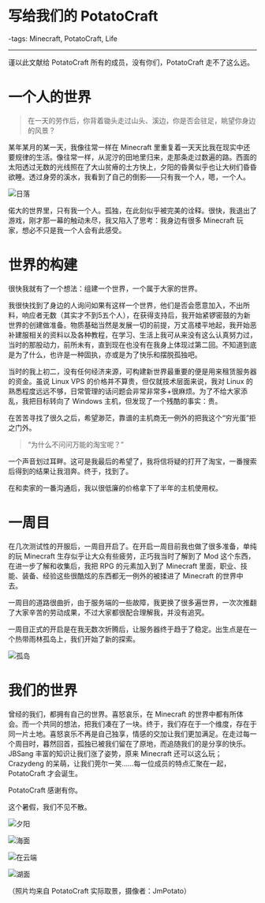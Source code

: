 # 写给我们的 PotatoCraft

-tags: Minecraft, PotatoCraft, Life

---- 

谨以此文献给 PotatoCraft 所有的成员，没有你们，PotatoCraft 走不了这么远。

# 一个人的世界

> 在一天的劳作后，你背着锄头走过山头、溪边，你是否会驻足，眺望你身边的风景？

某年某月的某一天，我像往常一样在 Minecraft 里重复着一天天比我在现实中还要规律的生活。像往常一样，从泥泞的田地里归来，走那条走过数遍的路。西面的太阳透过无数的光线照在了大山贫瘠的土方快上，夕阳的昏黄似乎也让大树们昏昏欲睡。透过身旁的溪水，我看到了自己的倒影——只有我一个人，嗯，一个人。

![日落](http://i.v2ex.co/D0cH63DE.jpeg "日落")

偌大的世界里，只有我一个人。孤独，在此刻似乎被完美的诠释。很快，我退出了游戏，刚才那一幕的触动未尽，我又陷入了思考：我身边有很多 Minecraft 玩家，想必不只是我一个人会有此感受。

# 世界的构建

很快我就有了一个想法：组建一个世界，一个属于大家的世界。

我很快找到了身边的人询问如果有这样一个世界，他们是否会愿意加入，不出所料，响应者无数（其实才不到5五个人），在获得支持后，我开始紧锣密鼓的为新世界的创建做准备。物质基础当然是发展一切的前提，万丈高楼平地起，我开始恶补建服相关的资料以及各种教程，在学习、生活上我可从来没有这么认真努力过，当时的那股动力，前所未有，直到现在也没有在我身上体现过第二回。不知道到底是为了什么，也许是一种固执，亦或是为了快乐和摆脱孤独吧。

当时的我上初二，没有任何经济来源，可构建新世界最重要的便是用来租赁服务器的资金。虽说 Linux VPS 的价格并不算贵，但仅就技术层面来说，我对 Linux 的熟悉程度远远不够，日常管理的话问题会非常非常多+很麻烦。为了不给大家添乱，我把目标转向了 Windows 主机，但发现了一个残酷的事实：贵。

在苦苦寻找了很久之后，希望渺茫，靠谱的主机商无一例外的把我这个“穷光蛋”拒之门外。

> “为什么不问问万能的淘宝呢？”

一个声音划过耳畔。这可是我最后的希望了，我将信将疑的打开了淘宝，一番搜索后得到的结果让我泪奔。终于，找到了。

在和卖家的一番沟通后，我以很低廉的价格拿下了半年的主机使用权。

# 一周目

在几次测试性的开服后，一周目开启了。在开启一周目前我也做了很多准备，单纯的玩 Minecraft 生存似乎让大众有些疲劳，正巧我当时了解到了 Mod 这个东西，在进一步了解和收集后，我把 RPG 的元素加入到了 Minecraft 里面，职业、技能、装备、经验这些很酷炫的东西都无一例外的被揉进了 Minecraft 的世界中去。

一周目的道路很曲折，由于服务端的一些故障，我更换了很多遍世界，一次次推翻了大家辛苦的劳动成果，不过大家都很配合理解我，并没有追究。

一周目正式的开启是在我无数次折腾后，让服务器终于趋于了稳定。出生点是在一个热带雨林孤岛上，我们开始了新的探索。

![](http://i.v2ex.co/g7zPra3w.png "孤岛")

# 我们的世界

曾经的我们，都拥有自己的世界。喜怒哀乐，在 Minecraft 的世界中都有所体会。而一个共同的想法，把我们凑在了一块。终于，我们存在于一个维度，存在于同一片土地。喜怒哀乐不再是自己独享，情感的交加让我们更加满足。在走过每一个周目时，暮然回首，孤独已被我们留在了原地，而追随我们的是分享的快乐。JBSang 丰富的知识让我们涨了姿势，原来 Minecraft 还可以这么玩；Crazydeng 的呆萌，让我们莞尔一笑……每一位成员的特点汇聚在一起，PotatoCraft 才会诞生。

PotatoCraft 感谢有你。

这个暑假，我们不见不散。

![](http://i.v2ex.co/Swx577t2.jpeg "夕阳")

![](http://i.v2ex.co/R1M0rl3R.jpeg "海面")

![](http://i.v2ex.co/eVQiEarP.jpeg "在云端")

![](http://i.v2ex.co/hNw92hmR.jpeg "湖面")

（照片均来自 PotatoCraft 实际取景，摄像者：JmPotato）